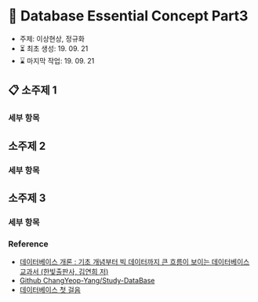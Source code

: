 # 📖 Database Essential Concept Part3
- 주제: 이상현상, 정규화
- ⏳ 최초 생성: 19. 09. 21
- ⌛ 마지막 작업: 19. 09. 21

## 📋 소주제 1
### 세부 항목

## 소주제 2
### 세부 항목


## 소주제 3
### 세부 항목


### Reference
+ [데이터베이스 개론 : 기초 개념부터 빅 데이터까지 큰 흐름이 보이는 데이터베이스 교과서 (한빛출판사, 김연희 저)](https://terms.naver.com/list.nhn?cid=58430&categoryId=58430)
+ [Github ChangYeop-Yang/Study-DataBase](https://github.com/ChangYeop-Yang/Study-DataBase)
+ [데이터베이스 첫 걸음](http://www.yes24.com/Product/Goods/32613394?scode=032&OzSrank=1)